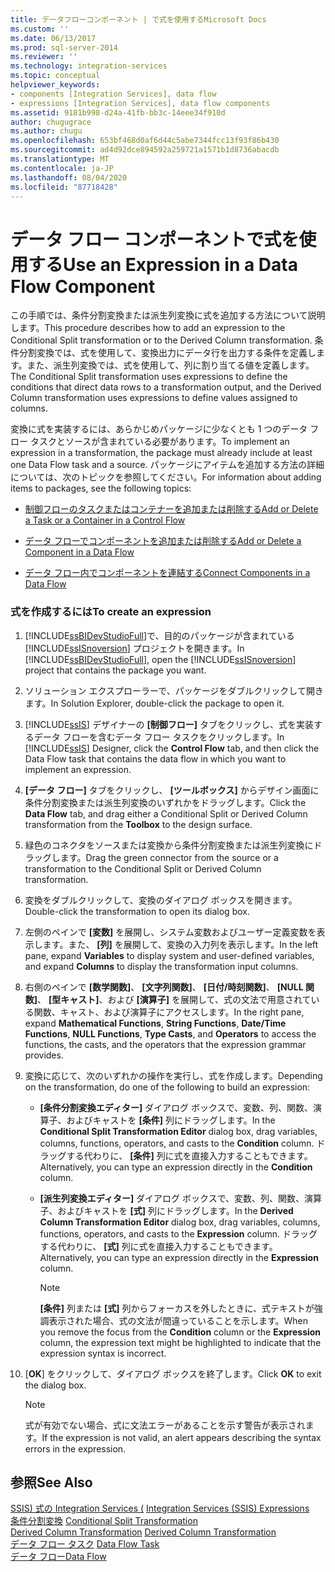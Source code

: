 ```yaml
---
title: データフローコンポーネント | で式を使用するMicrosoft Docs
ms.custom: ''
ms.date: 06/13/2017
ms.prod: sql-server-2014
ms.reviewer: ''
ms.technology: integration-services
ms.topic: conceptual
helpviewer_keywords:
- components [Integration Services], data flow
- expressions [Integration Services], data flow components
ms.assetid: 9181b998-d24a-41fb-bb3c-14eee34f910d
author: chugugrace
ms.author: chugu
ms.openlocfilehash: 653bf468d0af6d44c5abe7344fcc13f93f86b430
ms.sourcegitcommit: ad4d92dce894592a259721a1571b1d8736abacdb
ms.translationtype: MT
ms.contentlocale: ja-JP
ms.lasthandoff: 08/04/2020
ms.locfileid: "87718428"
---
```

# <a name="use-an-expression-in-a-data-flow-component"></a><span data-ttu-id="a1277-102">データ フロー コンポーネントで式を使用する</span><span class="sxs-lookup"><span data-stu-id="a1277-102">Use an Expression in a Data Flow Component</span></span>
  <span data-ttu-id="a1277-103">この手順では、条件分割変換または派生列変換に式を追加する方法について説明します。</span><span class="sxs-lookup"><span data-stu-id="a1277-103">This procedure describes how to add an expression to the Conditional Split transformation or to the Derived Column transformation.</span></span> <span data-ttu-id="a1277-104">条件分割変換では、式を使用して、変換出力にデータ行を出力する条件を定義します。また、派生列変換では、式を使用して、列に割り当てる値を定義します。</span><span class="sxs-lookup"><span data-stu-id="a1277-104">The Conditional Split transformation uses expressions to define the conditions that direct data rows to a transformation output, and the Derived Column transformation uses expressions to define values assigned to columns.</span></span>  
  
 <span data-ttu-id="a1277-105">変換に式を実装するには、あらかじめパッケージに少なくとも 1 つのデータ フロー タスクとソースが含まれている必要があります。</span><span class="sxs-lookup"><span data-stu-id="a1277-105">To implement an expression in a transformation, the package must already include at least one Data Flow task and a source.</span></span> <span data-ttu-id="a1277-106">パッケージにアイテムを追加する方法の詳細については、次のトピックを参照してください。</span><span class="sxs-lookup"><span data-stu-id="a1277-106">For information about adding items to packages, see the following topics:</span></span>  
  
-   [<span data-ttu-id="a1277-107">制御フローのタスクまたはコンテナーを追加または削除する</span><span class="sxs-lookup"><span data-stu-id="a1277-107">Add or Delete a Task or a Container in a Control Flow</span></span>](control-flow/add-or-delete-a-task-or-a-container-in-a-control-flow.md)  
    
  
-   [<span data-ttu-id="a1277-108">データ フローでコンポーネントを追加または削除する</span><span class="sxs-lookup"><span data-stu-id="a1277-108">Add or Delete a Component in a Data Flow</span></span>](data-flow/add-or-delete-a-component-in-a-data-flow.md)  
  
-   [<span data-ttu-id="a1277-109">データ フロー内でコンポーネントを連結する</span><span class="sxs-lookup"><span data-stu-id="a1277-109">Connect Components in a Data Flow</span></span>](data-flow/connect-components-in-a-data-flow.md)  
  
### <a name="to-create-an-expression"></a><span data-ttu-id="a1277-110">式を作成するには</span><span class="sxs-lookup"><span data-stu-id="a1277-110">To create an expression</span></span>  
  
1.  <span data-ttu-id="a1277-111">[!INCLUDE[ssBIDevStudioFull](../includes/ssbidevstudiofull-md.md)]で、目的のパッケージが含まれている [!INCLUDE[ssISnoversion](../includes/ssisnoversion-md.md)] プロジェクトを開きます。</span><span class="sxs-lookup"><span data-stu-id="a1277-111">In [!INCLUDE[ssBIDevStudioFull](../includes/ssbidevstudiofull-md.md)], open the [!INCLUDE[ssISnoversion](../includes/ssisnoversion-md.md)] project that contains the package you want.</span></span>  
  
2.  <span data-ttu-id="a1277-112">ソリューション エクスプローラーで、パッケージをダブルクリックして開きます。</span><span class="sxs-lookup"><span data-stu-id="a1277-112">In Solution Explorer, double-click the package to open it.</span></span>  
  
3.  <span data-ttu-id="a1277-113">[!INCLUDE[ssIS](../includes/ssis-md.md)] デザイナーの **[制御フロー]** タブをクリックし、式を実装するデータ フローを含むデータ フロー タスクをクリックします。</span><span class="sxs-lookup"><span data-stu-id="a1277-113">In [!INCLUDE[ssIS](../includes/ssis-md.md)] Designer, click the **Control Flow** tab, and then click the Data Flow task that contains the data flow in which you want to implement an expression.</span></span>  
  
4.  <span data-ttu-id="a1277-114">**[データ フロー]** タブをクリックし、 **[ツールボックス]** からデザイン画面に条件分割変換または派生列変換のいずれかをドラッグします。</span><span class="sxs-lookup"><span data-stu-id="a1277-114">Click the **Data Flow** tab, and drag either a Conditional Split or Derived Column transformation from the **Toolbox** to the design surface.</span></span>  
  
5.  <span data-ttu-id="a1277-115">緑色のコネクタをソースまたは変換から条件分割変換または派生列変換にドラッグします。</span><span class="sxs-lookup"><span data-stu-id="a1277-115">Drag the green connector from the source or a transformation to the Conditional Split or Derived Column transformation.</span></span>  
  
6.  <span data-ttu-id="a1277-116">変換をダブルクリックして、変換のダイアログ ボックスを開きます。</span><span class="sxs-lookup"><span data-stu-id="a1277-116">Double-click the transformation to open its dialog box.</span></span>  
  
7.  <span data-ttu-id="a1277-117">左側のペインで **[変数]** を展開し、システム変数およびユーザー定義変数を表示します。また、 **[列]** を展開して、変換の入力列を表示します。</span><span class="sxs-lookup"><span data-stu-id="a1277-117">In the left pane, expand **Variables** to display system and user-defined variables, and expand **Columns** to display the transformation input columns.</span></span>  
  
8.  <span data-ttu-id="a1277-118">右側のペインで **[数学関数]**、 **[文字列関数]**、 **[日付/時刻関数]**、 **[NULL 関数]**、 **[型キャスト]**、および **[演算子]** を展開して、式の文法で用意されている関数、キャスト、および演算子にアクセスします。</span><span class="sxs-lookup"><span data-stu-id="a1277-118">In the right pane, expand **Mathematical Functions**, **String Functions**, **Date/Time Functions**, **NULL Functions**, **Type Casts**, and **Operators** to access the functions, the casts, and the operators that the expression grammar provides.</span></span>  
  
9. <span data-ttu-id="a1277-119">変換に応じて、次のいずれかの操作を実行し、式を作成します。</span><span class="sxs-lookup"><span data-stu-id="a1277-119">Depending on the transformation, do one of the following to build an expression:</span></span>  
  
    -   <span data-ttu-id="a1277-120">**[条件分割変換エディター]** ダイアログ ボックスで、変数、列、関数、演算子、およびキャストを **[条件]** 列にドラッグします。</span><span class="sxs-lookup"><span data-stu-id="a1277-120">In the **Conditional Split Transformation Editor** dialog box, drag variables, columns, functions, operators, and casts to the **Condition** column.</span></span> <span data-ttu-id="a1277-121">ドラッグする代わりに、 **[条件]** 列に式を直接入力することもできます。</span><span class="sxs-lookup"><span data-stu-id="a1277-121">Alternatively, you can type an expression directly in the **Condition** column.</span></span>  
  
    -   <span data-ttu-id="a1277-122">**[派生列変換エディター]** ダイアログ ボックスで、変数、列、関数、演算子、およびキャストを **[式]** 列にドラッグします。</span><span class="sxs-lookup"><span data-stu-id="a1277-122">In the **Derived Column Transformation Editor** dialog box, drag variables, columns, functions, operators, and casts to the **Expression** column.</span></span> <span data-ttu-id="a1277-123">ドラッグする代わりに、 **[式]** 列に式を直接入力することもできます。</span><span class="sxs-lookup"><span data-stu-id="a1277-123">Alternatively, you can type an expression directly in the **Expression** column.</span></span>  
  
        > [!NOTE]  
        >  <span data-ttu-id="a1277-124">**[条件]** 列または **[式]** 列からフォーカスを外したときに、式テキストが強調表示された場合、式の文法が間違っていることを示します。</span><span class="sxs-lookup"><span data-stu-id="a1277-124">When you remove the focus from the **Condition** column or the **Expression** column, the expression text might be highlighted to indicate that the expression syntax is incorrect.</span></span>  
  
10. <span data-ttu-id="a1277-125">[**OK**] をクリックして、ダイアログ ボックスを終了します。</span><span class="sxs-lookup"><span data-stu-id="a1277-125">Click **OK** to exit the dialog box.</span></span>  
  
    > [!NOTE]  
    >  <span data-ttu-id="a1277-126">式が有効でない場合、式に文法エラーがあることを示す警告が表示されます。</span><span class="sxs-lookup"><span data-stu-id="a1277-126">If the expression is not valid, an alert appears describing the syntax errors in the expression.</span></span>  
  
## <a name="see-also"></a><span data-ttu-id="a1277-127">参照</span><span class="sxs-lookup"><span data-stu-id="a1277-127">See Also</span></span>  
 <span data-ttu-id="a1277-128">[SSIS&#41; 式の Integration Services &#40;](expressions/integration-services-ssis-expressions.md) </span><span class="sxs-lookup"><span data-stu-id="a1277-128">[Integration Services &#40;SSIS&#41; Expressions](expressions/integration-services-ssis-expressions.md) </span></span>  
 <span data-ttu-id="a1277-129">[条件分割変換](data-flow/transformations/conditional-split-transformation.md) </span><span class="sxs-lookup"><span data-stu-id="a1277-129">[Conditional Split Transformation](data-flow/transformations/conditional-split-transformation.md) </span></span>  
 <span data-ttu-id="a1277-130">[Derived Column Transformation](data-flow/transformations/derived-column-transformation.md) </span><span class="sxs-lookup"><span data-stu-id="a1277-130">[Derived Column Transformation](data-flow/transformations/derived-column-transformation.md) </span></span>  
 <span data-ttu-id="a1277-131">[データ フロー タスク](control-flow/data-flow-task.md) </span><span class="sxs-lookup"><span data-stu-id="a1277-131">[Data Flow Task](control-flow/data-flow-task.md) </span></span>  
 [<span data-ttu-id="a1277-132">データ フロー</span><span class="sxs-lookup"><span data-stu-id="a1277-132">Data Flow</span></span>](data-flow/data-flow.md)  
  
  
